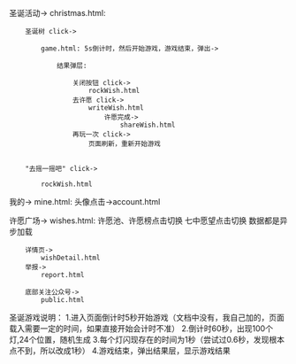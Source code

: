 圣诞活动->
    christmas.html:
    
        圣诞树 click->
        
            game.html: 5s倒计时，然后开始游戏，游戏结束，弹出->
            
                结果弹层:
                
                    关闭按钮 click->
                        rockWish.html
                    去许愿 click->
                        writeWish.html
                            许愿完成->
                                shareWish.html
                    再玩一次 click->
                        页面刷新，重新开始游戏
                        
                
        "去摇一摇吧" click->
        
            rockWish.html
            
我的->
    mine.html:
        头像点击->account.html
        
许愿广场->
    wishes.html:
        许愿池、许愿榜点击切换
        七中愿望点击切换
        数据都是异步加载
        
        详情页->
            wishDetail.html
        举报->
            report.html
        
        底部关注公众号->
            public.html
            
圣诞游戏说明：
    1.进入页面倒计时5秒开始游戏（文档中没有，我自己加的，页面载入需要一定的时间，如果直接开始会计时不准）
    2.倒计时60秒，出现100个灯,24个位置，随机生成
    3.每个灯闪现存在的时间为1秒（尝试过0.6秒，发现根本点不到，所以改成1秒）
    4.游戏结束，弹出结果层，显示游戏结果